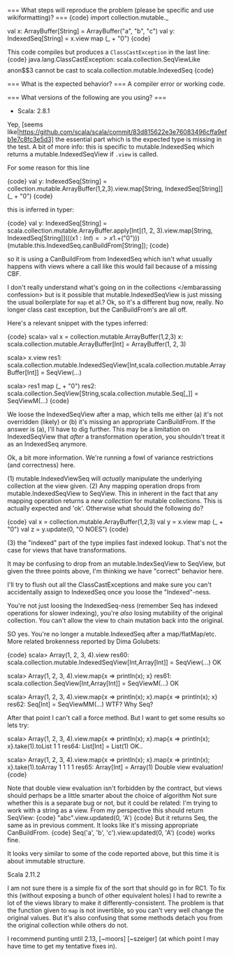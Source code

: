 === What steps will reproduce the problem (please be specific and use wikiformatting)? ===
{code}
import collection.mutable._

val x: ArrayBuffer[String] = ArrayBuffer("a", "b", "c")
val y: IndexedSeq[String] = x.view map (_ + "0")
{code} 

This code compiles but produces a `ClassCastException` in the last line:
{code}
java.lang.ClassCastException: scala.collection.SeqViewLike$$$$anon$$3 cannot be cast to scala.collection.mutable.IndexedSeq
{code}

=== What is the expected behavior? ===
A compiler error or working code.

=== What versions of the following are you using? ===
  - Scala: 2.8.1

Yep, [seems like|https://github.com/scala/scala/commit/83d815622e3e76083496cffa9efb1e7c8fc3e5d3] the essential part which is the expected type is missing in the test.
A bit of more info: this is specific to mutable.IndexedSeq which returns a mutable.IndexedSeqView if `.view` is called. 

For some reason for this line

{code}
val y: IndexedSeq[String] = collection.mutable.ArrayBuffer(1,2,3).view.map[String, IndexedSeq[String]](_ + "0")
{code}

this is inferred in typer:

{code}
 val y: IndexedSeq[String] = scala.collection.mutable.ArrayBuffer.apply[Int](1, 2, 3).view.map[String, IndexedSeq[String]](((x$1: Int) => x$1.+("0")))(mutable.this.IndexedSeq.canBuildFrom[String]);
{code}

so it is using a CanBuildFrom from IndexedSeq which isn't what usually happens with views where a call like this would fail because of a missing CBF.

<embarassing confession>I don't really understand what's going on in the collections </embarassing confession> but is it possible that mutable.IndexedSeqView is just missing the usual boilerplate for `map` et al.?
Ok, so it's a different bug now, really.   No longer class cast exception, but the CanBuildFrom's are all off.

Here's a relevant snippet with the types inferred:

{code}
scala> val x = collection.mutable.ArrayBuffer(1,2,3)
x: scala.collection.mutable.ArrayBuffer[Int] = ArrayBuffer(1, 2, 3)

scala> x.view
res1: scala.collection.mutable.IndexedSeqView[Int,scala.collection.mutable.ArrayBuffer[Int]] = SeqView(...)

scala> res1 map (_ + "0")
res2: scala.collection.SeqView[String,scala.collection.mutable.Seq[_]] = SeqViewM(...)
{code}


We loose the IndexedSeqView after a map, which tells me either (a) it's not overridden (likely) or (b) it's missing an appropriate CanBuildFrom.    If the answer is (a), I'll have to dig further.  This may be a limitation on IndexedSeqView that *after* a transformation operation, you shouldn't treat it as an IndexedSeq anymore.


Ok, a bit more information.   We're running a fowl of variance restrictions (and correctness) here.

(1) mutable.IndexedViewSeq  will *actually* manipulate the underlying collection at the view given. 
(2) Any mapping operation drops from mutable.IndexedSeqView to SeqView.   This in inherent in the fact that any mapping operation returns a *new collection* for mutable collections.  This is actually expected and 'ok'.  Otherwise what should the following do?

{code}
val x = collection.mutable.ArrayBuffer(1,2,3)
val y = x.view map (_ + "0")
val z = y.update(0, "O NOES")
{code}

(3) the "indexed" part of the type implies fast indexed lookup.  That's not the case for views that have transformations.


It may be confusing to drop from an mutable.IndexSeqView to SeqView, but given the three points above,  I'm thinking we have "correct" behavior here.   

I'll try to flush out all the ClassCastExceptions and make sure you can't accidentally assign to IndexedSeq once you loose the "Indexed"-ness.


You're not just loosing the IndexedSeq-ness (remember Seq has indexed operations for slower indexing), you're *also* losing mutability of the original collection.  You can't allow the view to chain mutation back into the original.   

SO yes.  You're no longer a mutable.IndexedSeq after a map/flatMap/etc.
More related brokenness reported by Dima Golubets:

{code}
scala> Array(1, 2, 3, 4).view
res60: scala.collection.mutable.IndexedSeqView[Int,Array[Int]] = SeqView(...)
OK

scala> Array(1, 2, 3, 4).view.map{x => println(x); x}
res61: scala.collection.SeqView[Int,Array[Int]] = SeqViewM(...)
OK

scala> Array(1, 2, 3, 4).view.map{x => println(x); x}.map{x => println(x); x}
res62: Seq[Int] = SeqViewMM(...)
WTF? Why Seq?

After that point I can't call a force method. But I want to get some results so lets try:

scala> Array(1, 2, 3, 4).view.map{x => println(x); x}.map{x => println(x); x}.take(1).toList
1
1
res64: List[Int] = List(1)
OK..

scala> Array(1, 2, 3, 4).view.map{x => println(x); x}.map{x => println(x); x}.take(1).toArray
1
1
1
1
res65: Array[Int] = Array(1)
Double view evaluation!
{code}

Note that double view evaluation isn't forbidden by the contract, but views should perhaps be a little smarter about the choice of algorithm
Not sure whether this is a separate bug or not, but it could be related:
I'm trying to work with a string as a view. From my perspective this should return SeqView:
{code}
"abc".view.updated(0, 'A')
{code}
But it returns Seq, the same as in previous comment. It looks like it's missing appropriate CanBuildFrom.
{code}
Seq('a', 'b', 'c').view.updated(0, 'A')
{code}
works fine. 

It looks very similar to some of the code reported above, but this time it is about immutable structure.

Scala 2.11.2

I am not sure there is a simple fix of the sort that should go in for RC1.  To fix this (without exposing a bunch of other equivalent holes) I had to rewrite a lot of the views library to make it differently-consistent.  The problem is that the function given to `map` is not invertible, so you can't very well change the original values.  But it's also confusing that some methods detach you from the original collection while others do not.

I recommend punting until 2.13, [~moors] [~szeiger] (at which point I may have time to get my tentative fixes in).
